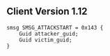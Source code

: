 ## Client Version 1.12

```rust,ignore
smsg SMSG_ATTACKSTART = 0x143 {
    Guid attacker_guid;    
    Guid victim_guid;    
}

```
